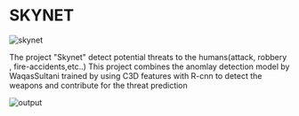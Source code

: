 <h1>SKYNET</h1>

![skynet](https://user-images.githubusercontent.com/45633028/91585722-0d7c1280-e972-11ea-93a5-053cf1b1b8de.PNG)

The project "Skynet" detect potential threats to the humans(attack, robbery , fire-accidents,etc..)
This project combines the anomlay detection model by WaqasSultani trained by using C3D features with R-cnn to detect the weapons and contribute for the threat prediction

![output](https://user-images.githubusercontent.com/45633028/91586479-0f92a100-e973-11ea-8c2f-4fd90d0445f5.PNG)
